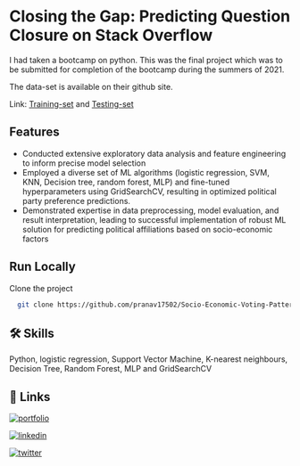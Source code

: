 
# Closing the Gap: Predicting Question Closure on Stack Overflow

I had taken a bootcamp on python. This was the final project which was to be submitted for completion of the bootcamp during the summers of 2021. 

The data-set is available on their github site. 

Link: [Training-set](https://raw.githubusercontent.com/dphi-official/Datasets/master/tax_payers/train_set_label.csv) and [Testing-set](https://raw.githubusercontent.com/dphi-official/Datasets/master/tax_payers/test_set_label.csv)


## Features

- Conducted extensive exploratory data analysis and feature engineering to inform precise model selection
- Employed a diverse set of ML algorithms (logistic regression, SVM, KNN, Decision tree, random forest, MLP) and fine-tuned hyperparameters using GridSearchCV, resulting in optimized political party preference predictions.
- Demonstrated expertise in data preprocessing, model evaluation, and result interpretation, leading to successful implementation of robust ML solution for predicting political affiliations based on socio-economic factors




## Run Locally

Clone the project

```bash
  git clone https://github.com/pranav17502/Socio-Economic-Voting-Patterns-An-ML-Approach
```


## 🛠 Skills
Python, logistic regression, Support Vector Machine, K-nearest neighbours, Decision Tree, Random Forest, MLP and GridSearchCV


## 🔗 Links
[![portfolio](https://img.shields.io/badge/my_portfolio-000?style=for-the-badge&logo=ko-fi&logoColor=white)](https://pranav17502.github.io/BinaryOdyssey.github.io/)

[![linkedin](https://img.shields.io/badge/linkedin-0A66C2?style=for-the-badge&logo=linkedin&logoColor=white)](https://www.linkedin.com/pranavchaudhariiitbombay)

[![twitter](https://img.shields.io/badge/twitter-1DA1F2?style=for-the-badge&logo=twitter&logoColor=white)](https://twitter.com/pranav17502)

